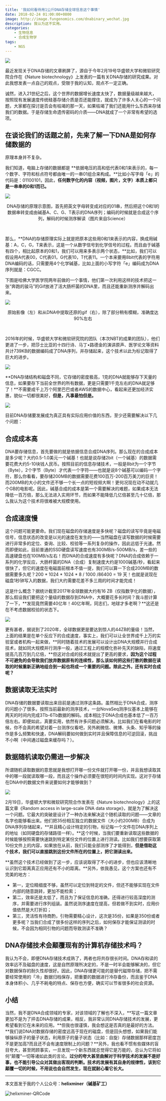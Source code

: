 ```yaml
---
title: '我如何看待用1公斤DNA存储全球信息这个事情'
date: 2018-02-24 01:00:00+0800
image: http://image.fungenomics.com/dnabinary_wechat.jpg
description: 我认为这不实用。
categories:
    - 生物信息
    - 合成生物学
tags:
    - NGS
---
```


![](http://image.fungenomics.com/dnabinary_wechat.jpg)

最近发现关于DNA存储的文章刷屏了，源自于今年2月19号华盛顿大学和微软研究院合作在《Nature biotechnology》上发表的一篇有关DNA存储的研究成果。对此我想发表一点自己的观点，受限于我的认知，观点不一定正确。

诚然，进入21世纪之后，这个世界的数据增长速度太快了，数据量级越来越大，按照现有发展速度传统硅基存储介质是否还能撑住，就成为了许多人关心的一个问题，大家都在探讨是否会有枯竭的那一天，如果枯竭了我们还能用什么东西来存储我们的数据。于是存储生命遗传密码的介质——DNA就成了一个非常有希望的选项。

## 在谈论我们的话题之前，先来了解一下DNA是如何存储数据的

原理本身并不复杂。

我们知道，电脑上存储的数据都是 **依据电压的高和低代表0和1来表示的，每一个数字、字符和标点符号都由唯一的一串01组合来构成。**比如小写字母「e」的代码是：01100101，因此，**任何数字化的内容（视频，图片，文字）本质上都只是一串串的0和1而已。**

![](http://image.fungenomics.com/dna_storage.png)
<p align="center"><a>DNA存储的原理示意图，首先把英文字母转变成对应的01串，然后把这个0和1的数据串转变成由碱基A、C、G、T表示的DNA序列；编码的时候就是合成这个序列，解码的时候测序解读（图片来自Science）</a></p> 

那么，**DNA的存储原理实际上就是把原本这些用0和1来表示的内容，换成用碱基：A，C，G，T来表示，这是一个从数字信号到化学信号的过程。而且由于碱基有四个，相比起原本的0和1，我们可以用来多表示两个状态，**比如，我们可以假设用A代表00，C代表01，G代表10，T代表11。一个本来要用8bit代表的字符用DNA编码的话，只需要用4个化学碱基，比如上面的小写字符「e」编码成为DNA序列就是：CGCC。

下图是哈佛大学医学院两年前做的一个事情，他们第一次利用这样的技术把这一张“奔跑的骏马”的Gif放进了活大肠杆菌的DNA里，而且还能重新测序并解码出来。

![](http://image.fungenomics.com/running_horse.gif)
<p align="center"><a>原始影像（左）和从DNA中提取还原的gif（右），除了部分稍有模糊，准确度达90%左右</a></p>    

2016年的时候，华盛顿大学和微软研究院的团队（本次NBT的成果的团队），他们更进了一步，把莎士比亚的十四行诗、马丁•路德金的演讲原声、医学论文等资料共计739KB的数据编码成了DNA序列，并存储起来，这个技术以此为标记取得了巨大的进步。

![](http://image.fungenomics.com/dna_storage2.png)

**DNA存储结构和磁盘不同，它存储的密度极高，1克的DNA就能够存下天量的信息，如果要存下当前全世界的所有数据，更是只需要1千克左右的DNA就足够了！**不需要成千上万个阿里巴巴或者AWS的数据中心，看起来还更加经济实惠，貌似一切都很美好，**但是，凡事最怕但是。**

![](http://image.fungenomics.com/dna_storage3.png)

目前DNA存储要发展成为真正具有实际应用价值的东西，至少还需要解决以下几个问题：

## 合成成本高

DNA要存储信息，首先要做的就是依据信息合成DNA序列。那么现在的合成成本是多少呢？大约0.5-1.0美元一个碱基！也就是说存储2bit（一个碱基）的数据需要花费大约5-10块钱人民币。按照目前的信息存储技术，一般是8bit为一个字节（Byte），2个字节（Byte）才代表一个字符——也就是说8个碱基可以编码一个字符，那么你看看，要存储200MB的数据需要花费100百万-200百万美刀的巨资！而200MB的大小的文件还不够一个长一点的短视频大啊！更何况现在动不动就几个GB的电影呢。因此，碱基合成的成本是第一个需要解决的难题，如果成本无法降低一百万倍，那么无法进入实用环节，而如果不能降低几亿倍甚至几十亿倍，那么我认为这个技术将很难被大规模使用。

## 合成速度慢

这个问题可能更要命。我们现在磁盘的存储速度是多快呢？磁盘的读写毕竟是电磁信号，信息状态的改变是以光的速度在发生的——当然磁盘在读写数据的时候需要进行非常多的定位、查询、比较、校验等一系列复杂的操作，因此远低于光速。然而即便如此，目前普通的SSD硬盘读写速度也有300MB/s-500MB/s，差一些的高速硬盘也在100MB/s左右！而DNA的合成速度有多快呢？DNA的合成依赖于一系列的化学反应，大肠杆菌的DNA（合成）复制速度大约是1000碱基/秒，看起来很快了，但它的速度在电磁面前根本不值一提，我们可以算一下合成200MB的数据需要多久呢？200 * 1024 * 1024 * 8 / 1000 /86400 = 19 天！也就是说现在磁盘1秒钟写入的数据，我们大约需要花差不多三周的时间才能完成！

这是什么概念？据统计截至2017年全球数据大约有16 ZB（仅指数字化的数据），那么假设我们要把这个量级的数据存到DNA中，大概要花多长时间？我斗胆计算了一下，**发现竟然需要40亿年！40亿年啊，同志们，地球才多老啊？**这还是在不考虑数据校验的状态下。

![](http://image.fungenomics.com/world_digital_data.png)

更有甚者，据说到了2020年，全球数据更是要达到惊人的44ZB的量级！当然，上面的结果是在单个反应下的合成速度，事实上，我们可以让全世界成千上万的实验室或者机构一起来做，**同时随着技术的发展可以设计出DNA大规模并行合成技术，就如同大规模并行测序一般，通过工程上的规模化弥补先天的缺陷，将速度提高几百万到几亿倍，**但这对合成的技术就提出了更高的要求，**因为这个过程不可避免的会导致我们放弃数据原有的连续性，那么该如何把这些打散的数据在读取的时候重新正确地组合到一起也将成一个重要的问题。除此之外，还有实时合成呢？**

## 数据读取无法实时

DNA存储的数据要读取出来目前是通过测序这条路。虽然相比于DNA合成，测序的问题小了很多。按照当前最新的测序技术，一台NovaSeq测序仪基本上能够在两天的时间内完成3Tb-6Tb数据的解码。成本相比于DNA合成也基本低了一百万倍左右。即便如此，真要实用，依然有许多问题必须解决。比如我们在看电影的时候，你不会真的希望对着一台测序仪看吧，另外刷微信、微博、头条、知乎等的操作是多么频繁和快速，DNA解码要如何做到实时并且保障信息的可逆回滚，挑战不小啊（中间通过磁盘来缓存吗？）。

## 数据随机读取仍需进一步解决

所谓随机读取数据的意思就是我想打开哪一份文件就打开哪一份，并且我想读取其中的哪一段就读取哪一段，而且这个操作必须要在很短的时间内实现。这对于存储在DNA中的数据文件来说要如何才能够做到？

![](http://image.fungenomics.com/dna_storage4.png)

2月19日，华盛顿大学和微软研究院合作发表在《Nature biotechnology》上的这篇文章《Random access in large-scale DNA data storage》，就是为了解决这一个问题。它最大的突破是设计了一种办法来解决这个随机读取的问题——文章的名字也能够看出来。他们把35份相互独立的数据文件（大小约200MB）合成为DNA序列存储起来，**并且精心设计特定的引物，标记每一个文件在DNA序列上的地址（如同硬盘的存储路径一样）。**这个时候，当我们要重新读取这些数据的时候能够按照需要快速跳到特定某份文件的位置上进行测读。比如我们想要获取第10份文件上的内容，如果放在从前，我们只能全部测序了才能得到，**但是借助这个技术，我们可以直接跳到这份文件所在的位置上，把它测读出来。**

**虽然这个技术已经做到了这一步，应该说取得了不小的进步，但也应该清晰地认识到它距离真正应用还有不小的距离。**另外，依我愚见，这个方案也还有不完美的地方：

* 第一，定位精细度不够，虽然可以定位到特定的文件，但还不能够实现在文件内部的随意跳转，更加不能检索；
* 第二，效率还是太低了，而且为了保证信息的准确，还得进行较高深度的测序，并需要进行序列组装。虽然说测序速度在提高，但若做不到实时，应用价值依然是大打折扣；
* 第三，灵活性有待商酌，引物需要精心设计，这次是35份，如果是350份或者更多呢？当我们合成了很多份这样的序列之后，如何保存才能保证测读的时候，不会因为相同引物的问题而导致测读不准确？

## DNA存储技术会颠覆现有的计算机存储技术吗？

我认为不会，即便DNA存储技术成熟了，两者也将共存很长时间。DNA存和读的效率远不及磁盘的速度，这是自然原理所决定的，不是一时半会能够解决的，但它对数据保存的耐久性却很好。因此，DNA存储更可能的是替代磁带存储，把不需要经常使用的「冷」数据归档保存，把重要的数据进行冷存备份，而且鉴于DNA本身体积小、几乎不耗电的特点、保存也方便，确实可以节省很多的社会资源。

## 小结

当然，我不是DNA合成领域的专家，对该领域的了解也不深入，**写这一篇文章更加不是为了抨击DNA存储的成果，相反，我非常认同DNA存储技术的发展，更希望看到它在未来的应用。**但我也很谨慎，我会想这是否真的是最好的方法。**我们说DNA对数据存储的密度远高于现在的磁盘，但是回头想想，如果我们能够操纵原子的量子状态，利用原子的量子状态（比如：自旋）存储数据那样密度岂不是更加高?而且还不会有速度限制上的问题？**另外，我也看不惯有些媒体的盲目夸大，甚至罔顾事实，一旦发现一个新东西就总觉得它是万能的，总认为它将如何“颠覆”一切等诸如此类的言论。**过分的夸大甚至曲解对于科学技术的发展不是好事，也不能引导公众对其做出客观的判断。技术的发展有其自身的规律性，该到它颠覆一切的时候，不用说也会自然发生，现在就耐心看它长大。**

------------
本文首发于我的个人公众号：**helixminer（碱基矿工）**

![helixminer-QRCode](https://static.fungenomics.com/images/2021/03/helixminer-mid-red.png)
